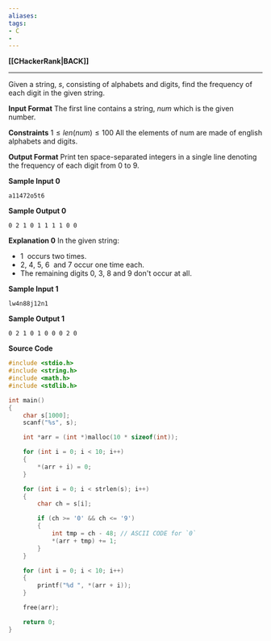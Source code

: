 ```yaml
---
aliases:
tags:
- C
- 
---
```

**[[CHackerRank|BACK]]**

---
Given a string, $s$, consisting of alphabets and digits, find the frequency of each digit in the given string.

**Input Format**
The first line contains a string, $num$ which is the given number.

**Constraints**
$1 \le len(num) \le 100$
All the elements of num are made of english alphabets and digits.

**Output Format**
Print ten space-separated integers in a single line denoting the frequency of each digit from $0$ to $9$.

**Sample Input 0**
```
a11472o5t6
```

**Sample Output 0**
```
0 2 1 0 1 1 1 1 0 0
```

**Explanation 0**
In the given string:
-  $1$  occurs two times.
-  $2$, $4$, $5$, $6$  and $7$ occur one time each.
-  The remaining digits $0$, $3$, $8$ and $9$ don't occur at all.

**Sample Input 1**
```
lw4n88j12n1
```

**Sample Output 1**
```
0 2 1 0 1 0 0 0 2 0
```

**Source Code**
```C
#include <stdio.h>
#include <string.h>
#include <math.h>
#include <stdlib.h>

int main()
{
    char s[1000];
    scanf("%s", s);

    int *arr = (int *)malloc(10 * sizeof(int));

    for (int i = 0; i < 10; i++)
    {
        *(arr + i) = 0;
    }

    for (int i = 0; i < strlen(s); i++)
    {
        char ch = s[i];

        if (ch >= '0' && ch <= '9')
        {
            int tmp = ch - 48; // ASCII CODE for `0`
            *(arr + tmp) += 1;
        }
    }

    for (int i = 0; i < 10; i++)
    {
        printf("%d ", *(arr + i));
    }

    free(arr);

    return 0;
}
```